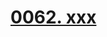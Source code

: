 # [0062. xxx](https://github.com/Tdahuyou/react/tree/main/0062.%20xxx)

<!-- region:toc -->

<!-- endregion:toc -->





